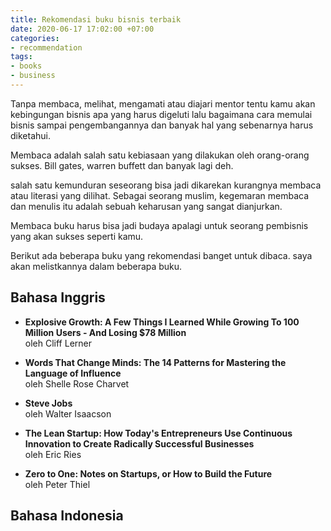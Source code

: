 ```yaml
---
title: Rekomendasi buku bisnis terbaik
date: 2020-06-17 17:02:00 +07:00
categories:
- recommendation
tags:
- books
- business
---
```


Tanpa membaca, melihat, mengamati atau diajari mentor tentu kamu akan kebingungan bisnis apa yang harus digeluti lalu bagaimana cara memulai bisnis sampai pengembangannya dan banyak hal yang sebenarnya harus diketahui.

<!-- more -->

Membaca adalah salah satu kebiasaan yang dilakukan oleh orang-orang sukses. Bill gates, warren buffett dan banyak lagi deh.

salah satu kemunduran seseorang bisa jadi dikarekan kurangnya membaca atau literasi yang dilihat. Sebagai seorang muslim,  kegemaran membaca dan menulis itu adalah sebuah keharusan yang sangat dianjurkan.

Membaca buku harus bisa jadi budaya apalagi untuk seorang pembisnis yang akan sukses seperti kamu.

Berikut ada beberapa buku yang rekomendasi banget untuk dibaca. saya akan melistkannya dalam beberapa buku.

## Bahasa Inggris

* **Explosive Growth: A Few Things I Learned While Growing To 100 Million Users - And Losing $78 Million**\
  oleh Cliff Lerner

* **Words That Change Minds: The 14 Patterns for Mastering the Language of Influence** \
  oleh Shelle Rose Charvet

* **Steve Jobs**\
  oleh Walter Isaacson

* **The Lean Startup: How Today's Entrepreneurs Use Continuous Innovation to Create Radically Successful Businesses**\
  oleh Eric Ries

* **Zero to One: Notes on Startups, or How to Build the Future**\
  oleh Peter Thiel

## Bahasa Indonesia